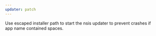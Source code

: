 ```yaml
---
updater: patch
---
```


Use escaped installer path to start the nsis updater to prevent crashes if app name contained spaces.
